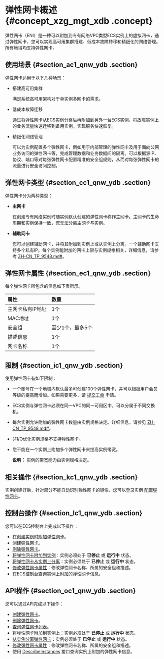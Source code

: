 # 弹性网卡概述 {#concept_xzg_mgt_xdb .concept}

弹性网卡（ENI）是一种可以附加到专有网络VPC类型ECS实例上的虚拟网卡，通过弹性网卡，您可以实现高可用集群搭建、低成本故障转移和精细化的网络管理。所有地域均支持弹性网卡。

## 使用场景 {#section_ac1_qnw_ydb .section}

弹性网卡适用于以下几种场景：

-   搭建高可用集群

    满足系统高可用架构对于单实例多网卡的需求。

-   低成本故障迁移

    通过将弹性网卡从ECS实例分离后再附加到另外一台ECS实例，将故障实例上的业务流量快速迁移到备用实例，实现服务快速恢复。

-   精细化网络管理

    可以为实例配置多个弹性网卡，例如用于内部管理的弹性网卡及用于面向公网业务访问的弹性网卡等，完成管理数据和业务数据间的隔离。可以根据源IP、协议、端口等对每张弹性网卡配置精准的安全组规则，从而对每张弹性网卡的流量进行安全访问控制。


## 弹性网卡类型 {#section_cc1_qnw_ydb .section}

弹性网卡分为两种类型：

-   **主网卡**

    在创建专有网络实例时随实例默认创建的弹性网卡称作主网卡。主网卡的生命周期和实例保持一致，您无法分离主网卡与实例。

-   **辅助网卡**

    您可以创建辅助网卡，并将其附加到实例上或从实例上分离。一个辅助网卡支持多个私有IP。每个实例能附加的网卡上限与实例规格相关，详细信息，请参考 [ZH-CN\_TP\_9548.md\#](intl.zh-CN/实例/选择实例规格/实例规格族汇总.md#)。


## 弹性网卡属性 {#section_ec1_qnw_ydb .section}

每个弹性网卡所包含的信息如下表所示。

|属性|数量|
|:-|:-|
|主网卡私有IP地址|1个|
|MAC地址|1个|
|安全组|至少1个，最多5个|
|描述信息|1个|
|网卡名称|1个|

## 限制 {#section_ic1_qnw_ydb .section}

使用弹性网卡有如下限制：

-   一个账号在一个地域内默认最多可创建100个弹性网卡，并可以根据用户会员等级的提高而增加。如果需要更多，请 [提交工单](https://workorder-intl.console.aliyun.com/#/ticket/createIndex) 申请。
-   ECS实例与弹性网卡必须在同一VPC的同一可用区中，可以分属于不同交换机。
-   每台实例允许附加的弹性网卡数量由实例规格决定。详细信息，请参见 [ZH-CN\_TP\_9548.md\#](intl.zh-CN/实例/选择实例规格/实例规格族汇总.md#)。
-   非I/O优化实例规格不支持弹性网卡。
-   您不能在一个实例上附加多个弹性网卡来提高实例带宽。

    **说明：** 实例的带宽能力由实例规格决定。


## 相关操作 {#section_kc1_qnw_ydb .section}

实例创建好后，针对部分不能自动识别弹性网卡的镜像，您可以登录实例 [配置弹性网卡](../../../../../intl.zh-CN/网络/弹性网卡/配置弹性网卡.md#)。

## 控制台操作 {#section_lc1_qnw_ydb .section}

您可以在ECS控制台上完成以下操作：

-   [在创建实例时附加弹性网卡](../../../../../intl.zh-CN/网络/弹性网卡/绑定弹性网卡.md#)。
-   [创建弹性网卡](../../../../../intl.zh-CN/网络/弹性网卡/创建弹性网卡.md#)。
-   [删除弹性网卡](../../../../../intl.zh-CN/网络/弹性网卡/删除弹性网卡.md#)。
-   [将弹性网卡附加到实例](../../../../../intl.zh-CN//将弹性网卡附加到实例.md#)：实例必须处于 **已停止** 或 **运行中** 状态。
-   [将弹性网卡从实例上分离](../../../../../intl.zh-CN/网络/弹性网卡/分离弹性网卡.md#)：实例必须处于 **已停止** 或 **运行中** 状态。
-   [修改弹性网卡属性](../../../../../intl.zh-CN/网络/弹性网卡/修改弹性网卡.md#)：修改弹性网卡名称、所属的安全组和描述。
-   在ECS控制台查询实例上附加的弹性网卡信息。

## API操作 {#section_oc1_qnw_ydb .section}

您可以通过API完成以下操作：

-   [创建弹性网卡](../../../../../intl.zh-CN/API参考/弹性网卡/CreateNetworkInterface.md#)。
-   [删除弹性网卡](../../../../../intl.zh-CN/API参考/弹性网卡/DeleteNetworkInterface.md#)。
-   [查询弹性网卡列表](../../../../../intl.zh-CN/API参考/弹性网卡/DescribeNetworkInterfaces.md#)。
-   [将弹性网卡附加到实例上](../../../../../intl.zh-CN/API参考/弹性网卡/AttachNetworkInterface.md#)：实例必须处于 **已停止** 或 **运行中** 状态。
-   [从实例分离弹性网卡](../../../../../intl.zh-CN/API参考/弹性网卡/DetachNetworkInterface.md#)：实例必须处于 **已停止** 或 **运行中** 状态。
-   [修改弹性网卡属性](../../../../../intl.zh-CN/API参考/弹性网卡/ModifyNetworkInterfaceAttribute.md#)：修改弹性网卡名称、所属的安全组和描述。
-   使用 [DescribeInstances](../../../../../intl.zh-CN/API参考/实例/DescribeInstances.md#) 接口查询实例上附加的弹性网卡信息。


